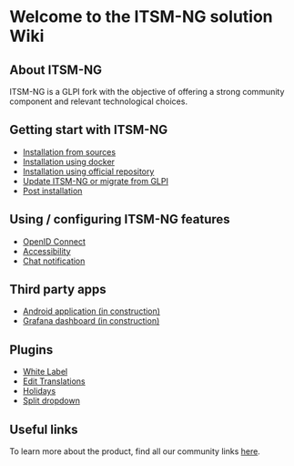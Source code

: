 # Welcome to the ITSM-NG solution Wiki

## About ITSM-NG

ITSM-NG is a GLPI fork with the objective of offering a strong community component and relevant technological choices.

## Getting start with ITSM-NG

* [Installation from sources](install.md)
* [Installation using docker](docker-install.md)
* [Installation using official repository](repo-install.md)
* [Update ITSM-NG or migrate from GLPI](update.md)
* [Post installation](post-install.md)

## Using / configuring ITSM-NG features

* [OpenID Connect](features/oidc.md)
* [Accessibility](features/accessibility.md)
* [Chat notification](features/chat-notification.md)

## Third party apps

* [Android application (in construction)](third-party/android-app.md)
* [Grafana dashboard (in construction)](third-party/grafana.md)

## Plugins

* [White Label](plugins/whitelabel-plugin.md)
* [Edit Translations](plugins/edittranslation-plugin.md)
* [Holidays](plugins/holidays-plugin.md)
* [Split dropdown](plugins/splitdropdown-plugin.md)

## Useful links

To learn more about the product, find all our community links [here](https://www.itsm-ng.org).

